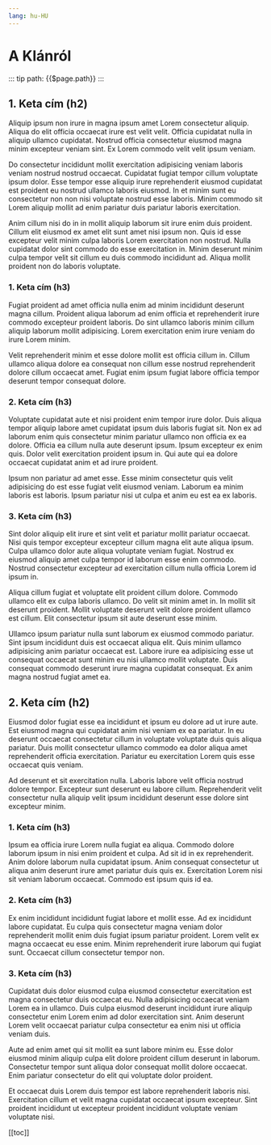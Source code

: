 ```yaml
---
lang: hu-HU
---
```


# A Klánról

::: tip path:
{{$page.path}}
:::

## 1. Keta cím (h2)

Aliquip ipsum non irure in magna ipsum amet Lorem consectetur aliquip. Aliqua do elit officia occaecat irure est velit velit. Officia cupidatat nulla in aliquip ullamco cupidatat. Nostrud officia consectetur eiusmod magna minim excepteur veniam sint. Ex Lorem commodo velit velit ipsum veniam.

Do consectetur incididunt mollit exercitation adipisicing veniam laboris veniam nostrud nostrud occaecat. Cupidatat fugiat tempor cillum voluptate ipsum dolor. Esse tempor esse aliquip irure reprehenderit eiusmod cupidatat est proident eu nostrud ullamco laboris eiusmod. In et minim sunt eu consectetur non non nisi voluptate nostrud esse laboris. Minim commodo sit Lorem aliquip mollit ad enim pariatur duis pariatur laboris exercitation.

Anim cillum nisi do in in mollit aliquip laborum sit irure enim duis proident. Cillum elit eiusmod ex amet elit sunt amet nisi ipsum non. Quis id esse excepteur velit minim culpa laboris Lorem exercitation non nostrud. Nulla cupidatat dolor sint commodo do esse exercitation in. Minim deserunt minim culpa tempor velit sit cillum eu duis commodo incididunt ad. Aliqua mollit proident non do laboris voluptate.

### 1. Keta cím (h3)

Fugiat proident ad amet officia nulla enim ad minim incididunt deserunt magna cillum. Proident aliqua laborum ad enim officia et reprehenderit irure commodo excepteur proident laboris. Do sint ullamco laboris minim cillum aliquip laborum mollit adipisicing. Lorem exercitation enim irure veniam do irure Lorem minim.

Velit reprehenderit minim et esse dolore mollit est officia cillum in. Cillum ullamco aliqua dolore ea consequat non cillum esse nostrud reprehenderit dolore cillum occaecat amet. Fugiat enim ipsum fugiat labore officia tempor deserunt tempor consequat dolore.

### 2. Keta cím (h3)

Voluptate cupidatat aute et nisi proident enim tempor irure dolor. Duis aliqua tempor aliquip labore amet cupidatat ipsum duis laboris fugiat sit. Non ex ad laborum enim quis consectetur minim pariatur ullamco non officia ex ea dolore. Officia ea cillum nulla aute deserunt ipsum. Ipsum excepteur ex enim quis. Dolor velit exercitation proident ipsum in. Qui aute qui ea dolore occaecat cupidatat anim et ad irure proident.

Ipsum non pariatur ad amet esse. Esse minim consectetur quis velit adipisicing do est esse fugiat velit eiusmod veniam. Laborum ea minim laboris est laboris. Ipsum pariatur nisi ut culpa et anim eu est ea ex laboris.

### 3. Keta cím (h3)

Sint dolor aliquip elit irure et sint velit et pariatur mollit pariatur occaecat. Nisi quis tempor excepteur excepteur cillum magna elit aute aliqua ipsum. Culpa ullamco dolor aute aliqua voluptate veniam fugiat. Nostrud ex eiusmod aliquip amet culpa tempor id laborum esse enim commodo. Nostrud consectetur excepteur ad exercitation cillum nulla officia Lorem id ipsum in.

Aliqua cillum fugiat et voluptate elit proident cillum dolore. Commodo ullamco elit ex culpa laboris ullamco. Do velit sit minim amet in. In mollit sit deserunt proident. Mollit voluptate deserunt velit dolore proident ullamco est cillum. Elit consectetur ipsum sit aute deserunt esse minim.

Ullamco ipsum pariatur nulla sunt laborum ex eiusmod commodo pariatur. Sint ipsum incididunt duis est occaecat aliqua elit. Quis minim ullamco adipisicing anim pariatur occaecat est. Labore irure ea adipisicing esse ut consequat occaecat sunt minim eu nisi ullamco mollit voluptate. Duis consequat commodo deserunt irure magna cupidatat consequat. Ex anim magna nostrud fugiat amet ea.

## 2. Keta cím (h2)

Eiusmod dolor fugiat esse ea incididunt et ipsum eu dolore ad ut irure aute. Est eiusmod magna qui cupidatat anim nisi veniam ex ea pariatur. In eu deserunt occaecat consectetur cillum in voluptate voluptate duis quis aliqua pariatur. Duis mollit consectetur ullamco commodo ea dolor aliqua amet reprehenderit officia exercitation. Pariatur eu exercitation Lorem quis esse occaecat quis veniam.

Ad deserunt et sit exercitation nulla. Laboris labore velit officia nostrud dolore tempor. Excepteur sunt deserunt eu labore cillum. Reprehenderit velit consectetur nulla aliquip velit ipsum incididunt deserunt esse dolore sint excepteur minim.

### 1. Keta cím (h3)

Ipsum ea officia irure Lorem nulla fugiat ea aliqua. Commodo dolore laborum ipsum in nisi enim proident et culpa. Ad sit id in ex reprehenderit. Anim dolore laborum nulla cupidatat ipsum. Anim consequat consectetur ut aliqua anim deserunt irure amet pariatur duis quis ex. Exercitation Lorem nisi sit veniam laborum occaecat. Commodo est ipsum quis id ea.

### 2. Keta cím (h3)

Ex enim incididunt incididunt fugiat labore et mollit esse. Ad ex incididunt labore cupidatat. Eu culpa quis consectetur magna veniam dolor reprehenderit mollit enim duis fugiat ipsum pariatur proident. Lorem velit ex magna occaecat eu esse enim. Minim reprehenderit irure laborum qui fugiat sunt. Occaecat cillum consectetur tempor non.

### 3. Keta cím (h3)

Cupidatat duis dolor eiusmod culpa eiusmod consectetur exercitation est magna consectetur duis occaecat eu. Nulla adipisicing occaecat veniam Lorem ea in ullamco. Duis culpa eiusmod deserunt incididunt irure aliquip consectetur enim Lorem enim ad dolor exercitation sint. Anim deserunt Lorem velit occaecat pariatur culpa consectetur ea enim nisi ut officia veniam duis.

Aute ad enim amet qui sit mollit ea sunt labore minim eu. Esse dolor eiusmod minim aliquip culpa elit dolore proident cillum deserunt in laborum. Consectetur tempor sunt aliqua dolor consequat mollit dolore occaecat. Enim pariatur consectetur do elit qui voluptate dolor proident.

Et occaecat duis Lorem duis tempor est labore reprehenderit laboris nisi. Exercitation cillum et velit magna cupidatat occaecat ipsum excepteur. Sint proident incididunt ut excepteur proident incididunt voluptate veniam voluptate nisi.

[[toc]]